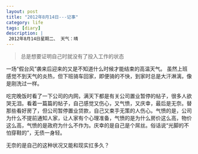 ```yaml
---
layout: post
title: "2012年8月14日---记事"
category: life
tags: [diary]
description: |
 2012年8月14日星期二、 天气：晴
---
```


> 总是想要证明自己时就没有了投入工作的状态

一场“假台风”袭来后迎来的又是不知道什么时候才能结束的高温天气。
虽然上班感觉不到天气的炎热，但下班骑车回家，即便骑的不快，到家时总是大汗淋漓，像是刚洗过一样。

吃完晚饭时看了一下公司的内网，满天下都是有关公司置业暂停的帖子，很多人欲哭无泪。看着一篇篇的帖子，自己感觉又伤心，又气愤，又庆幸，最后是无奈。替那些看好房了，但公司暂停置业贷款，自己又束手无策的人伤心。气愤的是，公司为什么不提前通知人家，让人家有个心理准备，气愤的是为什么房价这么高，物价这么高，气愤的是政府为什么不作为。庆幸的是自己是个屌丝。俗话说“光脚的不怕穿鞋的”，无债一身轻。

无奈的是自己的这种状况又能和现实扛多久？